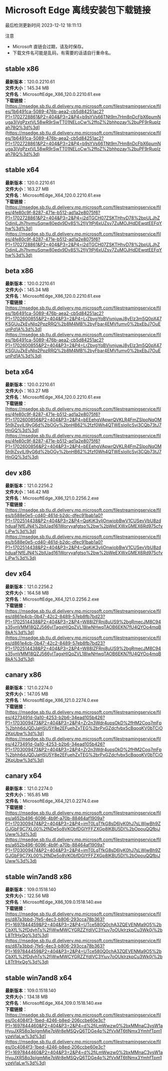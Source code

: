 # Microsoft Edge 离线安装包下载链接
最后检测更新时间
2023-12-12 18:11:13

注意
* Microsoft 直链会过期，请及时保存。
* 下载文件名可能是乱码，有需要的话请自行重命名。

## stable x86
**最新版本**：120.0.2210.61  
**文件大小**：145.34 MB  
**文件名**：MicrosoftEdge_X86_120.0.2210.61.exe  
**下载链接**：[https://msedge.sb.tlu.dl.delivery.mp.microsoft.com/filestreamingservice/files/1b6491ca-5089-476b-aea2-cb5d84251ac2?P1=1702728861&P2=404&P3=2&P4=b9sYVs66TNt9m7Hm8nDcFbX6pumNuga3IVgPzxtVL58wR9rSwTT01NELoCw%2ffoZ%2bhhpzay%2buPF9rRupIzah78Q%3d%3d](https://msedge.sb.tlu.dl.delivery.mp.microsoft.com/filestreamingservice/files/1b6491ca-5089-476b-aea2-cb5d84251ac2?P1=1702728861&P2=404&P3=2&P4=b9sYVs66TNt9m7Hm8nDcFbX6pumNuga3IVgPzxtVL58wR9rSwTT01NELoCw%2ffoZ%2bhhpzay%2buPF9rRupIzah78Q%3d%3d)  

## stable x64
**最新版本**：120.0.2210.61  
**文件大小**：163.27 MB  
**文件名**：MicrosoftEdge_X64_120.0.2210.61.exe  
**下载链接**：[https://msedge.sb.tlu.dl.delivery.mp.microsoft.com/filestreamingservice/files/4fe80c9f-8287-471e-b512-ad1a2e8075f6?P1=1702728861&P2=404&P3=2&P4=i2dTGCH07ZSKTHhvD78%2bpULJhZOdinjLJh7hvmuSqnw80edx9Dv8S%2fjV1tPj6xUZsv7ZuMOJHdDEwqtEEFqYhw%3d%3d](https://msedge.sb.tlu.dl.delivery.mp.microsoft.com/filestreamingservice/files/4fe80c9f-8287-471e-b512-ad1a2e8075f6?P1=1702728861&P2=404&P3=2&P4=i2dTGCH07ZSKTHhvD78%2bpULJhZOdinjLJh7hvmuSqnw80edx9Dv8S%2fjV1tPj6xUZsv7ZuMOJHdDEwqtEEFqYhw%3d%3d)  

## beta x86
**最新版本**：120.0.2210.61  
**文件大小**：145.34 MB  
**文件名**：MicrosoftEdge_X86_120.0.2210.61.exe  
**下载链接**：[https://msedge.sb.tlu.dl.delivery.mp.microsoft.com/filestreamingservice/files/1b6491ca-5089-476b-aea2-cb5d84251ac2?P1=1702600855&P2=404&P3=2&P4=LrZbvgYqBVivnjuwJ8yElz3m5Q0pX47KSGUuZkEyNlq2PpzRRQ%2b8M4MB%2byFbar4EMVfumv0%2bxEbJ7OuEunPd1A%3d%3d](https://msedge.sb.tlu.dl.delivery.mp.microsoft.com/filestreamingservice/files/1b6491ca-5089-476b-aea2-cb5d84251ac2?P1=1702600855&P2=404&P3=2&P4=LrZbvgYqBVivnjuwJ8yElz3m5Q0pX47KSGUuZkEyNlq2PpzRRQ%2b8M4MB%2byFbar4EMVfumv0%2bxEbJ7OuEunPd1A%3d%3d)  

## beta x64
**最新版本**：120.0.2210.61  
**文件大小**：163.27 MB  
**文件名**：MicrosoftEdge_X64_120.0.2210.61.exe  
**下载链接**：[https://msedge.sb.tlu.dl.delivery.mp.microsoft.com/filestreamingservice/files/4fe80c9f-8287-471e-b512-ad1a2e8075f6?P1=1702600856&P2=404&P3=2&P4=bEEehgVApwrQVKLR4FmZSlpoNqOM5h9iZsyILl9yG6d%2bOGy%2bnHB62%2fzf0Wh4QTWEsIolIcSvj3CQb73tJ7HnGQ%3d%3d](https://msedge.sb.tlu.dl.delivery.mp.microsoft.com/filestreamingservice/files/4fe80c9f-8287-471e-b512-ad1a2e8075f6?P1=1702600856&P2=404&P3=2&P4=bEEehgVApwrQVKLR4FmZSlpoNqOM5h9iZsyILl9yG6d%2bOGy%2bnHB62%2fzf0Wh4QTWEsIolIcSvj3CQb73tJ7HnGQ%3d%3d)  

## dev x86
**最新版本**：121.0.2256.2  
**文件大小**：146.42 MB  
**文件名**：MicrosoftEdge_X86_121.0.2256.2.exe  
**下载链接**：[https://msedge.sb.tlu.dl.delivery.mp.microsoft.com/filestreamingservice/files/b588e0e5-cd40-461d-b2dc-dfec91bab1a0?P1=1702514438&P2=404&P3=2&P4=QqKiK3yIjOnwiobBwV1CUSevVbU8zdhduaFNfEJN4%2bIUad161Woryyafgtso%2bw%2bWeEXWxGMEX6Rd975cfvLiPw%3d%3d](https://msedge.sb.tlu.dl.delivery.mp.microsoft.com/filestreamingservice/files/b588e0e5-cd40-461d-b2dc-dfec91bab1a0?P1=1702514438&P2=404&P3=2&P4=QqKiK3yIjOnwiobBwV1CUSevVbU8zdhduaFNfEJN4%2bIUad161Woryyafgtso%2bw%2bWeEXWxGMEX6Rd975cfvLiPw%3d%3d)  

## dev x64
**最新版本**：121.0.2256.2  
**文件大小**：164.58 MB  
**文件名**：MicrosoftEdge_X64_121.0.2256.2.exe  
**下载链接**：[https://msedge.sb.tlu.dl.delivery.mp.microsoft.com/filestreamingservice/files/d861e4cb-0b47-42c2-8489-57eb8fb7bd23?P1=1702514438&P2=404&P3=2&P4=W88IZFRnj8uUS9%2bgRmecJM8C94s35ynVMM18QZJ566yITagxHIQqZVL18IwNHwqTAOB6EKN7fU4QYOo4mqB8kA%3d%3d](https://msedge.sb.tlu.dl.delivery.mp.microsoft.com/filestreamingservice/files/d861e4cb-0b47-42c2-8489-57eb8fb7bd23?P1=1702514438&P2=404&P3=2&P4=W88IZFRnj8uUS9%2bgRmecJM8C94s35ynVMM18QZJ566yITagxHIQqZVL18IwNHwqTAOB6EKN7fU4QYOo4mqB8kA%3d%3d)  

## canary x86
**最新版本**：121.0.2274.0  
**文件大小**：147.05 MB  
**文件名**：MicrosoftEdge_X86_121.0.2274.0.exe  
**下载链接**：[https://msedge.sb.tlu.dl.delivery.mp.microsoft.com/filestreamingservice/files/4273491d-0a10-4253-b2b6-34ead105b426?P1=1703009473&P2=404&P3=2&P4=Zr2n3Wdr4upsOkD%2fHM2Coq7mFp%2bhh6dJQDJaHSU5Y8e2EFuehZxTEG%2brPxGZdcfvbx5cBqoqKV0bTCiO2KpUbw%3d%3d](https://msedge.sb.tlu.dl.delivery.mp.microsoft.com/filestreamingservice/files/4273491d-0a10-4253-b2b6-34ead105b426?P1=1703009473&P2=404&P3=2&P4=Zr2n3Wdr4upsOkD%2fHM2Coq7mFp%2bhh6dJQDJaHSU5Y8e2EFuehZxTEG%2brPxGZdcfvbx5cBqoqKV0bTCiO2KpUbw%3d%3d)  

## canary x64
**最新版本**：121.0.2274.0  
**文件大小**：165.85 MB  
**文件名**：MicrosoftEdge_X64_121.0.2274.0.exe  
**下载链接**：[https://msedge.sb.tlu.dl.delivery.mp.microsoft.com/filestreamingservice/files/a652b496-6096-4b9f-a70b-88464af1909a?P1=1703009474&P2=404&P3=2&P4=imT0LqTfkG8sD6IyK0hJ7sLWjwBh9ZGJGbF9C7XL00%2fNDe5o8VKObfDGlYFFZXGp8lKBU5DI%2bOpouQQfbiJUww%3d%3d](https://msedge.sb.tlu.dl.delivery.mp.microsoft.com/filestreamingservice/files/a652b496-6096-4b9f-a70b-88464af1909a?P1=1703009474&P2=404&P3=2&P4=imT0LqTfkG8sD6IyK0hJ7sLWjwBh9ZGJGbF9C7XL00%2fNDe5o8VKObfDGlYFFZXGp8lKBU5DI%2bOpouQQfbiJUww%3d%3d)  

## stable win7and8 x86
**最新版本**：109.0.1518.140  
**文件大小**：122.56 MB  
**文件名**：MicrosoftEdge_X86_109.0.1518.140.exe  
**下载链接**：[https://msedge.sb.tlu.dl.delivery.mp.microsoft.com/filestreamingservice/files/d87a3bbd-7fe5-4ec3-b806-293cca78b363?P1=1697844459&P2=404&P3=2&P4=UTce580Q0chA3ZQEVENMa9O5%2bCbXfL%2fDdyhTs%2fjWwMWCYGRZZYdIVC3Yiuv7oOUklrzkpCu3Wk0j%2bL8Tt1HxQg%3d%3d](https://msedge.sb.tlu.dl.delivery.mp.microsoft.com/filestreamingservice/files/d87a3bbd-7fe5-4ec3-b806-293cca78b363?P1=1697844459&P2=404&P3=2&P4=UTce580Q0chA3ZQEVENMa9O5%2bCbXfL%2fDdyhTs%2fjWwMWCYGRZZYdIVC3Yiuv7oOUklrzkpCu3Wk0j%2bL8Tt1HxQg%3d%3d)  

## stable win7and8 x64
**最新版本**：109.0.1518.140  
**文件大小**：134.18 MB  
**文件名**：MicrosoftEdge_X64_109.0.1518.140.exe  
**下载链接**：[https://msedge.sb.tlu.dl.delivery.mp.microsoft.com/filestreamingservice/files/0c4084f3-1bed-4246-b8ed-206ccbe60e3c?P1=1697844460&P2=404&P3=2&P4=d%2fjLmWwzw0%2bxMMnaC3ysW1aHyuJXR58q3pIgmMje7pWr8eMSQyQ6TDGe4p%2fVxMT6tlNmx3YmhfTpm1yzeVlaLw%3d%3d](https://msedge.sb.tlu.dl.delivery.mp.microsoft.com/filestreamingservice/files/0c4084f3-1bed-4246-b8ed-206ccbe60e3c?P1=1697844460&P2=404&P3=2&P4=d%2fjLmWwzw0%2bxMMnaC3ysW1aHyuJXR58q3pIgmMje7pWr8eMSQyQ6TDGe4p%2fVxMT6tlNmx3YmhfTpm1yzeVlaLw%3d%3d)  

